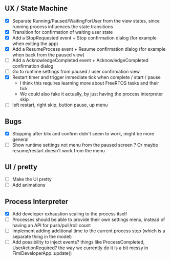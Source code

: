 ## UX / State Machine

- [x] Separate Running/Paused/WaitingForUser from the view states, since running process influences the state transitions
- [x] Transition for confirmation of waiting user state
- [x] Add a StopRequested event + Stop confirmation dialog (for example when exiting the app)
- [x] Add a ResumeProcess event + Resume confirmation dialog (for example when back from the paused view)
- [ ] Add a AcknowledgeCompleted event + AcknowledgeCompleted confirmation dialog
- [ ] Go to runtime settings from paused / user confirmation view
- [x] Restart timer and trigger immediate tick when complete / start / pause
  - I think this requires learning more about FreeRTOS tasks and their tick
  - We could also fake it actually, by just having the process interpreter skip
- [ ] left restart, right skip, button pause, up menu

## Bugs

- [x] Stopping after blix and confirm didn't seem to work, might be more general
- [ ] Show runtime settings not menu from the paused screen ? Or maybe resume/restart doesn't work from the menu

## UI / pretty

- [ ] Make the UI pretty
- [ ] Add animations

## Process Interpreter

- [x] Add developer exhaustion scaling to the process itself
- [ ] Processes should be able to provide their own settings menu, instead of having an API for push/pull/roll count
- [ ] Implement adding additional time to the current process step (which is a separate thing in the model)
- [ ] Add possibility to inject events? things like ProcessCompleted, UserActionRequired? the way we currently do it is a bit messy in FimlDeveloperApp::update()
